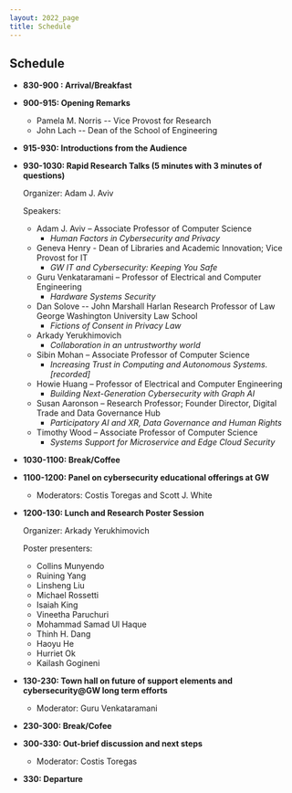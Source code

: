 ```yaml
---
layout: 2022_page
title: Schedule
---
```


## Schedule

* **830-900 : Arrival/Breakfast**

* **900-915: Opening Remarks**
  * Pamela M. Norris -- Vice Provost for Research
  * John Lach -- Dean of the School of Engineering

* **915-930: Introductions from the Audience**
 

* **930-1030: Rapid Research Talks (5 minutes with 3 minutes of questions)**

  Organizer: Adam J. Aviv

  Speakers:
  * Adam J. Aviv – Associate Professor of Computer Science
    * *Human Factors in Cybersecurity and Privacy*
  * Geneva Henry - Dean of Libraries and Academic Innovation; Vice Provost for IT
    * *GW IT and Cybersecurity: Keeping You Safe*    
  * Guru Venkataramani – Professor of Electrical and Computer Engineering 
    * *Hardware Systems Security*
  * Dan Solove -- John Marshall Harlan Research Professor of Law George Washington University Law School
    * *Fictions of Consent in Privacy Law*
  * Arkady Yerukhimovich
    * *Collaboration in an untrustworthy world*
  * Sibin Mohan – Associate Professor of Computer Science
    * *Increasing Trust in Computing and Autonomous Systems. [recorded]*
  * Howie Huang – Professor of Electrical and Computer Engineering 
    * *Building Next-Generation Cybersecurity with Graph AI*
  * Susan Aaronson – Research Professor; Founder Director, Digital Trade and Data Governance Hub 
    * *Participatory AI and XR, Data Governance and Human Rights*    
  * Timothy Wood – Associate Professor of Computer Science 
    * *Systems Support for Microservice and Edge Cloud Security*


* **1030-1100: Break/Coffee**

* **1100-1200: Panel on cybersecurity educational offerings at GW**
  * Moderators: Costis Toregas and Scott J. White
  
* **1200-130: Lunch and Research Poster Session**
  
  Organizer: Arkady Yerukhimovich

  Poster presenters:
  * Collins Munyendo
  * Ruining Yang
  * Linsheng Liu
  * Michael Rossetti
  * Isaiah King
  * Vineetha Paruchuri
  * Mohammad Samad Ul Haque
  * Thinh H. Dang
  * Haoyu He
  * Hurriet Ok
  * Kailash Gogineni

* **130-230: Town hall on future of support elements and cybersecurity@GW long term efforts**
  * Moderator: Guru Venkataramani
  
* **230-300: Break/Cofee**

* **300-330: Out-brief discussion and next steps**
  * Moderator: Costis Toregas
  
* **330: Departure**
